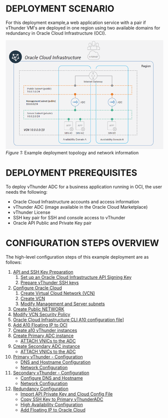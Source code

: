 
# DEPLOYMENT SCENARIO
For this deployment example,a web application service with a pair if vThunder VM's are deployed in one region using two available domains for redundancy in Oracle Cloud Infrastructure (OCI).

![Deployment Scenario](./images/Deployment_Senario.png)
_Figure 1:_ Example deployment topology and network information

# DEPLOYMENT PREREQUISITES
To deploy vThunder ADC for a business application running in OCI, the user needs the following:
* Oracle Cloud Infrastructure accounts and access information
* vThunder ADC (image available in the Oracle Cloud Marketplace)
* vThunder License
* SSH key pair for SSH and console access to vThunder
* Oracle API Public and Private Key pair

# CONFIGURATION STEPS OVERVIEW
The high-level configuration steps of this example deployment are as follows:
 1. [API and SSH Key Preparation](./ssh_keys.md#sshkey)
      1. [Set up an Oracle Cloud Infrastructure API Signing Key](./ssh_keys.md#ociapikey)
      1. [Prepare vThunder SSH keys](./ssh_keys.md#a10sshkey)
 1. [Configure Oracle Cloud](./oci_config.md#configoci)
    1. [Create Virtual Cloud Network (VCN)](./oci_config#create_vcn)
      1. [Create VCN](./oci_config#createvcn)
      1. [Modify Management and Server subnets](./oci_config.md#modifymgmtsvrnet)
   1. [Create Public NETWORK](./oci_config.md#createpublicnet)
   1. [Modify VCN Security Policy](./oci_config.md#modifysecpol)   
   1. [Oracle Cloud Infrastructure CLI A10 configuration file](./oci_config.md#ociconfigfile)]
   1. [Add A10 Floating IP to OCI](./oci_config.md#ocifloating)
 1. [Create a10 vThunder instances](./deplooy_a10.md#creaatea10instance)
 1. [Create Primary ADC instance](./deplooy_a10.md#priadc)
    - [ATTACH VNICs to the ADC](./deplooy_a10.md#attachprivnic)
 1. [Create Secondary ADC instance](./deplooy_a10.md#secadc)
    - [ATTACH VNICs to the ADC](./deplooy_a10.md#attachsecvnic)
 1. [Primary vThunder - Configuration](./config_a10.md#primary-vthunder-configuration)   
    - [DNS and Hostname Configuration](./config_a10.md#dns-and-hostname-configuration)   
    - [Network Configuration](./config_a10.md#network-configuration)   
 1. [Secondary vThunder - Configuration](./config_a10.md#secondary-vthunder-configuration)   
    - [Configure DNS and Hostname](./config_a10.md#configure-dns-and-hostname)   
    - [Network Configuration](./config_a10.md#network-configuration)   
 1. [Redundancy Configuration](./config_a10.md#redundancy-configuration)   
    - [Import API Private Key and Cloud Config File](./config_a10.md#import-api-private-key-and-cloud-config-file)   
    - [Copy SSH Key to Primary vThunderADC](./config_a10.md#copy-ssh-key-to-primary-vthunderadc)   
    - [High Availability Configuration](./config_a10.md#high-availability-configuration)   
    - [Add Floating IP to Oracle Cloud](#add-floating-ip-to-oracle-cloud)   
